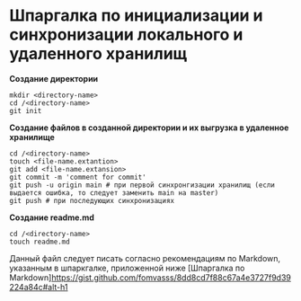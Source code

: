# Шпаргалка по инициализации и синхронизации локального и удаленного хранилищ


**Создание директории**
```
mkdir <directory-name>
cd /<directory-name>
git init
```

**Создание файлов в созданной директории и их выгрузка в удаленное хранилище**
```
cd /<directory-name>
touch <file-name.extantion>
git add <file-name.extansion>
git commit -m 'comment for commit'
git push -u origin main # при первой синхронгизации хранилищ (если выдается ошибка, то следует заменить main на master)
git push # при последующих синхронизациях
```

**Создание readme.md**
```
cd /<directory-name>
touch readme.md
```

Данный файл следует писать согласно рекомендациям по Markdown, указанным в шпаркгалке, приложенной ниже
[Шпаргалка по Markdown]https://gist.github.com/fomvasss/8dd8cd7f88c67a4e3727f9d39224a84c#alt-h1

